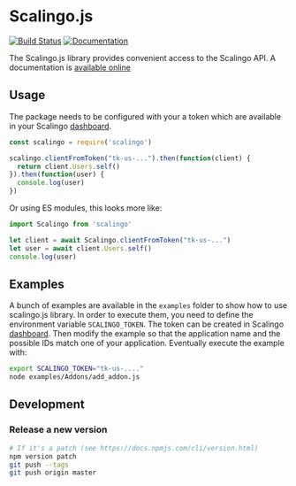 # Scalingo.js
[![Build Status](https://travis-ci.org/Scalingo/scalingo.js.svg?branch=master)](https://travis-ci.org/Scalingo/scalingo.js)
[![Documentation](https://scalingo.github.io/scalingo.js/badge.svg)](https://scalingo.github.io/scalingo.js/)

The Scalingo.js library provides convenient access to the Scalingo API. A
documentation is [available
online](https://scalingo.github.io/scalingo.js/)

## Usage

The package needs to be configured with your a token which are available in your Scalingo [dashboard](https://my.scalingo.com/profile).

```js
const scalingo = require('scalingo')

scalingo.clientFromToken("tk-us-...").then(function(client) {
  return client.Users.self()
}).then(function(user) {
  console.log(user)
})
```

Or using ES modules, this looks more like:

```js
import Scalingo from 'scalingo'

let client = await Scalingo.clientFromToken("tk-us-...")
let user = await client.Users.self()
console.log(user)
```

## Examples

A bunch of examples are available in the `examples` folder to show how to use
scalingo.js library. In order to execute them, you need to define the
environment variable `SCALINGO_TOKEN`. The token can be created in Scalingo
[dashboard](https://my.scalingo.com/profile). Then modify the example so that
the application name and the possible IDs match one of your application.
Eventually execute the example with:

```bash
export SCALINGO_TOKEN="tk-us-...."
node examples/Addons/add_addon.js
```

## Development

### Release a new version

```bash
# If it's a patch (see https://docs.npmjs.com/cli/version.html)
npm version patch
git push --tags
git push origin master
```
